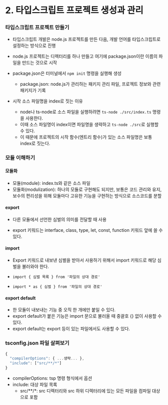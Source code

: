# 2. 타입스크립트 프로젝트 생성과 관리

### 타입스크립트 프로젝트 만들기

- 타입스크립트 개발은 node.js 프로젝트를 만든 다음, 개발 언어를 타입스크립트로 설정하는 방식으로 진행
- node.js 프로젝트는 디렉터리를 하나 만들고 여기에 package.json이란 이름의 파일을 만드는 것으로 시작
- package.json은 터미널에서 `npm init` 명령을 실행해 생성
  - package.json: node.js가 관리하는 패키지 관리 파일, 프로젝트 정보와 관련 패키지가 기록



- 시작 소스 파일명을 index로 짓는 이유
  - node나 ts-node로 소스 파일을 실행하려면 `ts-node ./src/index.ts` 	명령을 사용한다.
  - 이때 소스 파일명이 index이면 파일명을 생략하고 `ts-node ./src`로 실행할 수 있다.
  - 이 때문에 프로젝트의 시작 함수(엔트리 함수)가 있는 소스 파일명은 보통 index로 짓는다.



### 모듈 이해하기

#### 모듈화

- 모듈(module): index.ts와 같은 소스 파일
- 모듈화(modulization): 하나의 모듈로 구현해도 되지만, 보통은 코드 관리와 유지, 보수의 편리성을 위해 모듈마다 고유한 기능을 구현하는 방식으로 소스코드를 분할

#### export

- 다른 모듈에서 선언한 심벌의 의미를 전달할 때 사용

- export 키워드는 interface, class, type, let, const, function 키워드 앞에 쓸 수 있다.

#### import

- Export 키워드로 내보낸 심벌을 받아서 사용하기 위해서 import 키워드로 해당 심벌을 불러와야 한다.

- `import { 심벌 목록 } from '파일의 상대 경로'`
- `import * as { 심벌 } from '파일의 상대 경로'`

#### export default

- 한 모듈이 내보내는 기능 중 오직 한 개에만 붙일 수 있다.
- export default가 붙은 기능은 import 문으로 불러올 때 중괄호 {} 없이 사용할 수 있다.
- export default는 export 등이 있는 파일에서도 사용할 수 있다.



### tsconfig.json 파일 살펴보기

```typescript
{
  "compilerOptions": { ...생략... },
  "include": ["src/**/*"]
}
```

- compilerOptions: tsp 명령 형식에서 옵션
- include: 대상 파일 목록
  - src/**/*: src 디렉터리와 src 하위 디렉터리에 있는 모든 파일을 컴파일 대상으로 포함

